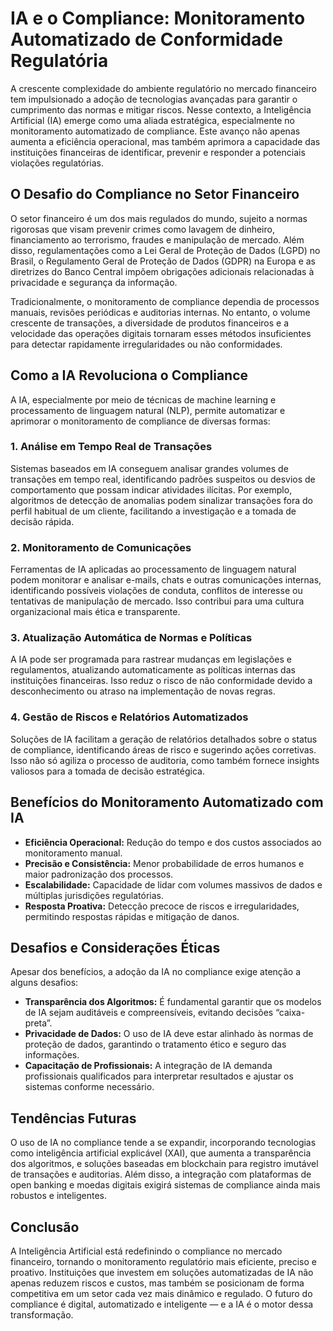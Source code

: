 # IA e o Compliance: Monitoramento Automatizado de Conformidade Regulatória

A crescente complexidade do ambiente regulatório no mercado financeiro tem impulsionado a adoção de tecnologias avançadas para garantir o cumprimento das normas e mitigar riscos. Nesse contexto, a Inteligência Artificial (IA) emerge como uma aliada estratégica, especialmente no monitoramento automatizado de compliance. Este avanço não apenas aumenta a eficiência operacional, mas também aprimora a capacidade das instituições financeiras de identificar, prevenir e responder a potenciais violações regulatórias.

## O Desafio do Compliance no Setor Financeiro

O setor financeiro é um dos mais regulados do mundo, sujeito a normas rigorosas que visam prevenir crimes como lavagem de dinheiro, financiamento ao terrorismo, fraudes e manipulação de mercado. Além disso, regulamentações como a Lei Geral de Proteção de Dados (LGPD) no Brasil, o Regulamento Geral de Proteção de Dados (GDPR) na Europa e as diretrizes do Banco Central impõem obrigações adicionais relacionadas à privacidade e segurança da informação.

Tradicionalmente, o monitoramento de compliance dependia de processos manuais, revisões periódicas e auditorias internas. No entanto, o volume crescente de transações, a diversidade de produtos financeiros e a velocidade das operações digitais tornaram esses métodos insuficientes para detectar rapidamente irregularidades ou não conformidades.

## Como a IA Revoluciona o Compliance

A IA, especialmente por meio de técnicas de machine learning e processamento de linguagem natural (NLP), permite automatizar e aprimorar o monitoramento de compliance de diversas formas:

### 1. **Análise em Tempo Real de Transações**

Sistemas baseados em IA conseguem analisar grandes volumes de transações em tempo real, identificando padrões suspeitos ou desvios de comportamento que possam indicar atividades ilícitas. Por exemplo, algoritmos de detecção de anomalias podem sinalizar transações fora do perfil habitual de um cliente, facilitando a investigação e a tomada de decisão rápida.

### 2. **Monitoramento de Comunicações**

Ferramentas de IA aplicadas ao processamento de linguagem natural podem monitorar e analisar e-mails, chats e outras comunicações internas, identificando possíveis violações de conduta, conflitos de interesse ou tentativas de manipulação de mercado. Isso contribui para uma cultura organizacional mais ética e transparente.

### 3. **Atualização Automática de Normas e Políticas**

A IA pode ser programada para rastrear mudanças em legislações e regulamentos, atualizando automaticamente as políticas internas das instituições financeiras. Isso reduz o risco de não conformidade devido a desconhecimento ou atraso na implementação de novas regras.

### 4. **Gestão de Riscos e Relatórios Automatizados**

Soluções de IA facilitam a geração de relatórios detalhados sobre o status de compliance, identificando áreas de risco e sugerindo ações corretivas. Isso não só agiliza o processo de auditoria, como também fornece insights valiosos para a tomada de decisão estratégica.

## Benefícios do Monitoramento Automatizado com IA

- **Eficiência Operacional:** Redução do tempo e dos custos associados ao monitoramento manual.
- **Precisão e Consistência:** Menor probabilidade de erros humanos e maior padronização dos processos.
- **Escalabilidade:** Capacidade de lidar com volumes massivos de dados e múltiplas jurisdições regulatórias.
- **Resposta Proativa:** Detecção precoce de riscos e irregularidades, permitindo respostas rápidas e mitigação de danos.

## Desafios e Considerações Éticas

Apesar dos benefícios, a adoção da IA no compliance exige atenção a alguns desafios:

- **Transparência dos Algoritmos:** É fundamental garantir que os modelos de IA sejam auditáveis e compreensíveis, evitando decisões “caixa-preta”.
- **Privacidade de Dados:** O uso de IA deve estar alinhado às normas de proteção de dados, garantindo o tratamento ético e seguro das informações.
- **Capacitação de Profissionais:** A integração de IA demanda profissionais qualificados para interpretar resultados e ajustar os sistemas conforme necessário.

## Tendências Futuras

O uso de IA no compliance tende a se expandir, incorporando tecnologias como inteligência artificial explicável (XAI), que aumenta a transparência dos algoritmos, e soluções baseadas em blockchain para registro imutável de transações e auditorias. Além disso, a integração com plataformas de open banking e moedas digitais exigirá sistemas de compliance ainda mais robustos e inteligentes.

## Conclusão

A Inteligência Artificial está redefinindo o compliance no mercado financeiro, tornando o monitoramento regulatório mais eficiente, preciso e proativo. Instituições que investem em soluções automatizadas de IA não apenas reduzem riscos e custos, mas também se posicionam de forma competitiva em um setor cada vez mais dinâmico e regulado. O futuro do compliance é digital, automatizado e inteligente — e a IA é o motor dessa transformação.